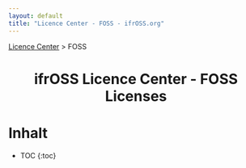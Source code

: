 ```yaml
---
layout: default
title: "Licence Center - FOSS - ifrOSS.org"
---
```


<!---

Neue licenses can be added using the following template:

| Licence name | [🇬🇧](link) | SPDX-Tag |

Emojis for the links can be copied from https://emojipedia.org

--->

<p><a href="/ifrOSS/Pages/licence_center/en">Licence Center</a> > FOSS<br></p>

<h1 style="text-align: center;">ifrOSS Licence Center - FOSS Licenses</h1>
<h1>Inhalt</h1>

* TOC
{:toc}

